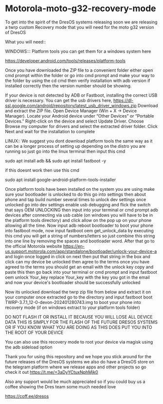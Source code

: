 # Motorola-moto-g32-recovery-mode

To get into the spirit of the DresOS systems releasing soon we are releasing a twrp custom Recovery mode that you will need for the moto g32 version of DresOS 

What you will need::

WINDOWS:::
Platform tools you can get them for a windows system here

https://developer.android.com/tools/releases/platform-tools

Once you have downloaded the ZIP file to a convenient folder either open cmd prompt within the folder or go into cmd prompt and make your way to the folder by using the cd cmd then verify installation with adb version if installed correctly then the version number should be showing.

If your device is not detected by ADB or Fastboot, installing the correct USB driver is necessary.
You can get the usb drivers here, 
https://dl-ssl.google.com/android/repository/latest_usb_driver_windows.zip
Download and extract the ZIP file.
Open Device Manager (Win + X → Device Manager).
Locate your Android device under “Other Devices” or “Portable Devices.”
Right-click on the device and select Update Driver.
Choose Browse my computer for drivers and select the extracted driver folder.
Click Next and wait for the installation to complete

LINUX::
We suggest you dont download platform tools the same way as it can be a longer process of setting up depending on the distro you are running so just go into the linux terminal then input this cmd 

sudo apt install adb && sudo apt install fastboot -y 

if this doesnt work then use this cmd 

sudo apt install google-android-platform-tools-installer

Once platform tools have been installed on the system you are using make sure your bootloader is unlocked to do this go into settings then about phone and tap build number several times to unlock dev settings once unlocked go into dev settings enable usb debugging and flick the switch that says OEM UNLOCKING then input into your terminal or cmd prompt adb devices after connecting via usb cable (on windows you will have to be in the platform tools directory) and click allow on the pop up on your phone allowing all the time. Now input adb reboot bootloader to boot your phone into fastboot mode, now input fastboot oem get_unlock_data by executing this cmd you will get a string of numbers/letters so just combine this string into one line by removing the spaces and bootloader word. After that go to the official Motorola website https://en-us.support.motorola.com/app/standalone/bootloader/unlock-your-device-a and login once logged in click on next then put that string in the box and click can my device be unlocked then agree to the terms once you have agreed to the terms you should get an email with the unlock key copy and paste this then go back into your terminal or cmd prompt and input fastboot oem unlock Your_key replace Your_key with the key you got in the email and now your device's bootloader should be successfully unlocked 

Now its unlocked download the twrp zip file from below and extract it on your computer once extracted go to the directory and input fastboot boot TWRP-3.7.1_12-0-devon-202401280743.img to boot your phone into recovery mode (if on windows extract to your platform tools folder)

DO NOT FLASH IT OR INSTALL IT BECAUSE YOU WILL LOSE ALL DEVICE DATA THIS IS SIMPLY FOR THE FLASH OF THE FUTURE DRESOS SYSTEMS OR IF YOU KNOW WHAT YOU ARE DOING AS THIS DOES PUT YOU INTO THE ROOT OF YOUR DEVICE

You can also use this recovery mode to root your device via magisk using the adb sideload option 

Thank you for using this repository and we hope you stick around for the future releases of the DresOS systems we also do have a DresOS store on the telegram platform where we release apps and other projects so go check it out https://t.me/+3aDyYCtuxNphMjk0

Also any support would be much appreciated so if you could buy us a coffee showing the Dres team some much needed love

https://coff.ee/dresos
